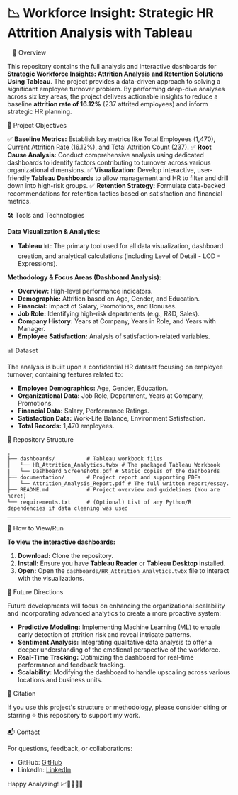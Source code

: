 # 📉 Workforce Insight: Strategic HR Attrition Analysis with Tableau

  
🚀 Overview

This repository contains the full analysis and interactive dashboards for **Strategic Workforce Insights: Attrition Analysis and Retention Solutions Using Tableau**. The project provides a data-driven approach to solving a significant employee turnover problem. By performing deep-dive analyses across six key areas, the project delivers actionable insights to reduce a baseline **attrition rate of 16.12%** (237 attrited employees) and inform strategic HR planning.

🎯 Project Objectives

✅ **Baseline Metrics:** Establish key metrics like Total Employees (1,470), Current Attrition Rate (16.12%), and Total Attrition Count (237).
✅ **Root Cause Analysis:** Conduct comprehensive analysis using dedicated dashboards to identify factors contributing to turnover across various organizational dimensions.
✅ **Visualization:** Develop interactive, user-friendly **Tableau Dashboards** to allow management and HR to filter and drill down into high-risk groups.
✅ **Retention Strategy:** Formulate data-backed recommendations for retention tactics based on satisfaction and financial metrics.

🛠️ Tools and Technologies

**Data Visualization & Analytics:**
* **Tableau** 📊: The primary tool used for all data visualization, dashboard creation, and analytical calculations (including Level of Detail - LOD - Expressions).

**Methodology & Focus Areas (Dashboard Analysis):**
* **Overview:** High-level performance indicators.
* **Demographic:** Attrition based on Age, Gender, and Education.
* **Financial:** Impact of Salary, Promotions, and Bonuses.
* **Job Role:** Identifying high-risk departments (e.g., R&D, Sales).
* **Company History:** Years at Company, Years in Role, and Years with Manager.
* **Employee Satisfaction:** Analysis of satisfaction-related variables.

📊 Dataset

The analysis is built upon a confidential HR dataset focusing on employee turnover, containing features related to:
* **Employee Demographics:** Age, Gender, Education.
* **Organizational Data:** Job Role, Department, Years at Company, Promotions.
* **Financial Data:** Salary, Performance Ratings.
* **Satisfaction Data:** Work-Life Balance, Environment Satisfaction.
* **Total Records:** 1,470 employees.

📂 Repository Structure

```
.
├── dashboards/          # Tableau workbook files
│   └── HR_Attrition_Analytics.twbx # The packaged Tableau Workbook
|   └── Dashboard_Screenshots.pdf # Static copies of the dashboards
├── documentation/       # Project report and supporting PDFs
│   └── Attrition_Analysis_Report.pdf # The full written report/essay. 
├── README.md            # Project overview and guidelines (You are here!)
└── requirements.txt     # (Optional) List of any Python/R dependencies if data cleaning was used
```

---

📖 How to View/Run

**To view the interactive dashboards:**
1.  **Download:** Clone the repository.
2.  **Install:** Ensure you have **Tableau Reader** or **Tableau Desktop** installed.
3.  **Open:** Open the `dashboards/HR_Attrition_Analytics.twbx` file to interact with the visualizations.

🔮 Future Directions

Future developments will focus on enhancing the organizational scalability and incorporating advanced analytics to create a more proactive system:

* **Predictive Modeling:** Implementing Machine Learning (ML) to enable early detection of attrition risk and reveal intricate patterns.
* **Sentiment Analysis:** Integrating qualitative data analysis to offer a deeper understanding of the emotional perspective of the workforce.
* **Real-Time Tracking:** Optimizing the dashboard for real-time performance and feedback tracking.
* **Scalability:** Modifying the dashboard to handle upscaling across various locations and business units.

📜 Citation

If you use this project's structure or methodology, please consider citing or starring ⭐ this repository to support my work.

📬 Contact

For questions, feedback, or collaborations:

- GitHub: [GitHub](https://github.com/evilNami)
- LinkedIn: [LinkedIn](https://www.linkedin.com/in/pradeeptadey/)

Happy Analyzing! 📈👩‍💼👨‍💼
